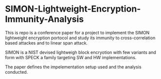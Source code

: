 # SIMON-Lightweight-Encryption-Immunity-Analysis

This is repo is a conference paper for a project to implement the SIMON lightweight encryption portocol and study 
its immunity to cross-correlation based attackes and to linear span attack.

SIMON is a NIST devised lightweigh block encryotion with few variants and form with SPECK a family 
targeting SW and HW implementations.

The paper defines the impelementation setup used and the analysis conducted.
